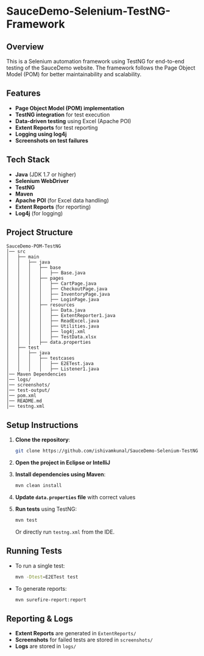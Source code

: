 # SauceDemo-Selenium-TestNG-Framework

## Overview
This is a Selenium automation framework using TestNG for end-to-end testing of the SauceDemo website. The framework follows the Page Object Model (POM) for better maintainability and scalability.

## Features
- **Page Object Model (POM) implementation**
- **TestNG integration** for test execution
- **Data-driven testing** using Excel (Apache POI)
- **Extent Reports** for test reporting
- **Logging using log4j**
- **Screenshots on test failures**

## Tech Stack
- **Java** (JDK 1.7 or higher)
- **Selenium WebDriver**
- **TestNG**
- **Maven**
- **Apache POI** (for Excel data handling)
- **Extent Reports** (for reporting)
- **Log4j** (for logging)

## Project Structure
```
SauceDemo-POM-TestNG
│── src
│   ├── main
│   │   ├── java
│   │   │   ├── base
│   │   │   │   ├── Base.java
│   │   │   ├── pages
│   │   │   │   ├── CartPage.java
│   │   │   │   ├── CheckoutPage.java
│   │   │   │   ├── InventoryPage.java
│   │   │   │   ├── LoginPage.java
│   │   │   ├── resources
│   │   │   │   ├── Data.java
│   │   │   │   ├── ExtentReporter1.java
│   │   │   │   ├── ReadExcel.java
│   │   │   │   ├── Utilities.java
│   │   │   │   ├── log4j.xml
│   │   │   │   ├── TestData.xlsx
│   │   │   ├── data.properties
│   ├── test
│   │   ├── java
│   │   │   ├── testcases
│   │   │   │   ├── E2ETest.java
│   │   │   │   ├── Listener1.java
│── Maven Dependencies
│── logs/
│── screenshots/
│── test-output/
│── pom.xml
│── README.md
│── testng.xml
```

## Setup Instructions
1. **Clone the repository**:
   ```sh
   git clone https://github.com/ishivamkunal/SauceDemo-Selenium-TestNG-Framework.git
   ```

2. **Open the project in Eclipse or IntelliJ**

3. **Install dependencies using Maven**:
   ```sh
   mvn clean install
   ```

4. **Update `data.properties` file** with correct values

5. **Run tests** using TestNG:
   ```sh
   mvn test
   ```
   Or directly run `testng.xml` from the IDE.

## Running Tests
- To run a single test:
  ```sh
  mvn -Dtest=E2ETest test
  ```
- To generate reports:
  ```sh
  mvn surefire-report:report
  ```

## Reporting & Logs
- **Extent Reports** are generated in `ExtentReports/`
- **Screenshots** for failed tests are stored in `screenshots/`
- **Logs** are stored in `logs/`

